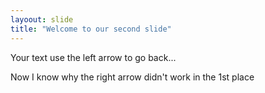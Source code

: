 ```yaml
---
layoout: slide
title: "Welcome to our second slide"
---
```

Your text
use the left arrow to go back...

Now I know why the right arrow didn't work in the 1st place